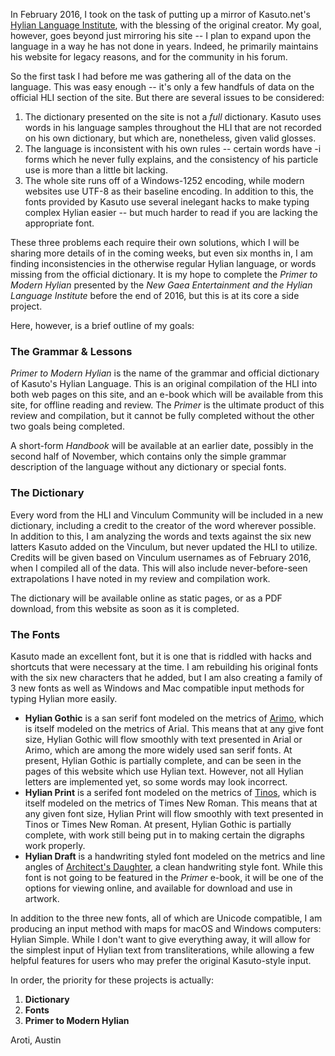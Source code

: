 In February 2016, I took on the task of putting up a mirror of Kasuto.net's [Hylian Language Institute](http://kasuto.net/language.php?main=language/language.html), with the blessing of the original creator. My goal, however, goes beyond just mirroring his site -- I plan to expand upon the language in a way he has not done in years. Indeed, he primarily maintains his website for legacy reasons, and for the community in his forum.

So the first task I had before me was gathering all of the data on the language. This was easy enough -- it's only a few handfuls of data on the official HLI section of the site. But there are several issues to be considered:

1. The dictionary presented on the site is not a _full_ dictionary. Kasuto uses words in his language samples throughout the HLI that are not recorded on his own dictionary, but which are, nonetheless, given valid glosses.
2. The language is inconsistent with his own rules -- certain words have -i forms which he never fully explains, and the consistency of his particle use is more than a little bit lacking.
3.  The whole site runs off of a Windows-1252 encoding, while modern websites use UTF-8 as their baseline encoding. In addition to this, the fonts provided by Kasuto use several inelegant hacks to make typing complex Hylian easier -- but much harder to read if you are lacking the appropriate font.

These three problems each require their own solutions, which I will be sharing more details of in the coming weeks, but even six months in, I am finding inconsistencies in the otherwise regular Hylian language, or words missing from the official dictionary. It is my hope to complete the _Primer to Modern Hylian_ presented by the _New Gaea Entertainment and the Hylian Language Institute_ before the end of 2016, but this is at its core a side project.

Here, however, is a brief outline of my goals:

### The Grammar \& Lessons

_Primer to Modern Hylian_ is the name of the grammar and official dictionary of Kasuto's Hylian Language. This is an original compilation of the HLI into both web pages on this site, and an e-book which will be available from this site, for offline reading and review. The _Primer_ is the ultimate product of this review and compilation, but it cannot be fully completed without the other two goals being completed.

A short-form _Handbook_ will be available at an earlier date, possibly in the second half of November, which contains only the simple grammar description of the language without any dictionary or special fonts.

### The Dictionary

Every word from the HLI and Vinculum Community will be included in a new dictionary, including a credit to the creator of the word wherever possible. In addition to this, I am analyzing the words and texts against the six new latters Kasuto added on the Vinculum, but never updated the HLI to utilize. Credits will be given based on Vinculum usernames as of February 2016, when I compiled all of the data. This will also include never-before-seen extrapolations I have noted in my review and compilation work.

The dictionary will be available online as static pages, or as a PDF download, from this website as soon as it is completed.

### The Fonts

Kasuto made an excellent font, but it is one that is riddled with hacks and shortcuts that were necessary at the time. I am rebuilding his original fonts with the six new characters that he added, but I am also creating a family of 3 new fonts as well as Windows and Mac compatible input methods for typing Hylian more easily.

- **Hylian Gothic** is a san serif font modeled on the metrics of [Arimo](https://fonts.google.com/specimen/Arimo), which is itself modeled on the metrics of Arial. This means that at any give font size, Hylian Gothic will flow smoothly with text presented in Arial or Arimo, which are among the more widely used san serif fonts. At present, Hylian Gothic is partially complete, and can be seen in the pages of this website which use Hylian text. However, not all Hylian letters are implemented yet, so some words may look incorrect.
- **Hylian Print** is a serifed font modeled on the metrics of [Tinos](https://fonts.google.com/specimen/Tinos), which is itself modeled on the metrics of Times New Roman. This means that at any given font size, Hylian Print will flow smoothly with text presented in Tinos or Times New Roman. At present, Hylian Gothic is partially complete, with work still being put in to making certain the digraphs work properly.
- **Hylian Draft** is a handwriting styled font modeled on the metrics and line angles of [Architect's Daughter](https://fonts.google.com/specimen/Architects+Daughter), a clean handwriting style font. While this font is not going to be featured in the _Primer_ e-book, it will be one of the options for viewing online, and available for download and use in artwork.

In addition to the three new fonts, all of which are Unicode compatible, I am producing an input method with maps for macOS and Windows computers: Hylian Simple. While I don't want to give everything away, it will allow for the simplest input of Hylian text from transliterations, while allowing a few helpful features for users who may prefer the original Kasuto-style input.

In order, the priority for these projects is actually:

1. **Dictionary**
2. **Fonts**
3. **Primer to Modern Hylian**

Aroti,
Austin
